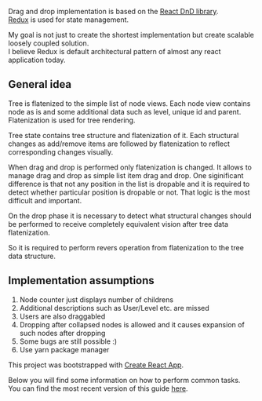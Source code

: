 Drag and drop implementation is based on the [React DnD library](http://react-dnd.github.io/react-dnd/).<br>
[Redux](https://redux.js.org/) is used for state management.

My goal is not just to create the shortest implementation but create scalable loosely coupled solution.<br>
I believe Redux is default architectural pattern of almost any react application today.

## General idea

Tree is flatenized to the simple list of node views.
Each node view contains node as is and some additional data such as level, unique id and parent.
Flatenization is used for tree rendering.

Tree state contains tree structure and flatenization of it.
Each structural changes as add/remove items are followed by flatenization to reflect corresponding changes visually.

When drag and drop is performed only flatenization is changed.
It allows to manage drag and drop as simple list item drag and drop.
One siginificant difference is that not any position in the list is dropable and it is required to detect whether particular position is dropable or not.
That logic is the most difficult and important.

On the drop phase it is necessary to detect what structural changes should be performed to receive completely equivalent vision after tree data flatenization.

So it is required to perform revers operation from flatenization to the tree data structure.

## Implementation assumptions

1. Node counter just displays number of childrens
2. Additional descriptions such as User/Level etc. are missed
3. Users are also draggabled
4. Dropping after collapsed nodes is allowed and it causes expansion of such nodes after dropping
5. Some bugs are still possible :)
6. Use yarn package manager

This project was bootstrapped with [Create React App](https://github.com/facebookincubator/create-react-app).

Below you will find some information on how to perform common tasks.<br>
You can find the most recent version of this guide [here](https://github.com/facebookincubator/create-react-app/blob/master/packages/react-scripts/template/README.md).
